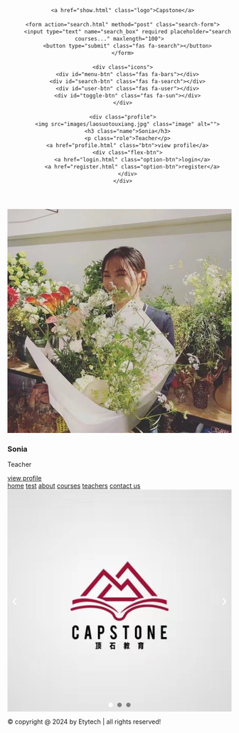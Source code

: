 <!DOCTYPE html>
<html lang="en">
<head>
   <meta charset="UTF-8">
   <meta http-equiv="X-UA-Compatible" content="IE=edge">
   <meta name="viewport" content="width=device-width, initial-scale=1.0">
   <title>home</title>

   <!-- font awesome cdn link  -->
   <link rel="stylesheet" href="https://cdnjs.cloudflare.com/ajax/libs/font-awesome/6.1.2/css/all.min.css">

   <!-- custom css file link  -->
   <link rel="stylesheet" href="css/style.css">

   <style>
      .carousel {
         display: flex;
         justify-content: center;
         align-items: center;
         overflow: hidden;
         width: 100%;
         height: 500px;
         position: relative;
      }
      .carousel img {
         width: 100%;
         height: 100%;
         object-fit: cover;
         position: absolute;
         opacity: 0;
         transition: opacity 1s ease-in-out;
      }
      .carousel img.active {
         opacity: 1;
      }
      .carousel-indicators {
         position: absolute;
         bottom: 10px;
         display: flex;
         justify-content: center;
         width: 100%;
      }
      .carousel-indicators div {
         width: 10px;
         height: 10px;
         margin: 0 5px;
         background-color: gray;
         border-radius: 50%;
         cursor: pointer;
      }
      .carousel-indicators div.active {
         background-color: white;
      }
      .carousel-control {
         position: absolute;
         top: 50%;
         transform: translateY(-50%);
         font-size: 2rem;
         color: white;
         cursor: pointer;
         user-select: none;
      }
      .carousel-control.left {
         left: 10px;
      }
      .carousel-control.right {
         right: 10px;
      }
   </style>
</head>
<body>

<header class="header">
   
   <section class="flex">

      <a href="show.html" class="logo">Capstone</a>

      <form action="search.html" method="post" class="search-form">
         <input type="text" name="search_box" required placeholder="search courses..." maxlength="100">
         <button type="submit" class="fas fa-search"></button>
      </form>

      <div class="icons">
         <div id="menu-btn" class="fas fa-bars"></div>
         <div id="search-btn" class="fas fa-search"></div>
         <div id="user-btn" class="fas fa-user"></div>
         <div id="toggle-btn" class="fas fa-sun"></div>
      </div>

      <div class="profile">
         <img src="images/laosuotouxiang.jpg" class="image" alt="">
         <h3 class="name">Sonia</h3>
         <p class="role">Teacher</p>
         <a href="profile.html" class="btn">view profile</a>
         <div class="flex-btn">
            <a href="login.html" class="option-btn">login</a>
            <a href="register.html" class="option-btn">register</a>
         </div>
      </div>

   </section>

</header>

<div class="side-bar">

   <div id="close-btn">
      <i class="fas fa-times"></i>
   </div>

   <div class="profile">
      <img src="images/laosuotouxiang.jpg" class="image" alt="">
      <h3 class="name">Sonia</h3>
      <p class="role">Teacher</p>
      <a href="profile.html" class="btn">view profile</a>
   </div>

   <nav class="navbar">
      <a href="show.html"><i class="fas fa-home"></i><span>home</span></a>
      <a href="test.html"><i class="fas fa-vial"></i><span>test</span></a>
      <a href="about.html"><i class="fas fa-question"></i><span>about</span></a>
      <a href="courses.html"><i class="fas fa-graduation-cap"></i><span>courses</span></a>
      <a href="teachers.html"><i class="fas fa-chalkboard-user"></i><span>teachers</span></a>
      <a href="contact.html"><i class="fas fa-headset"></i><span>contact us</span></a>
   </nav>

</div>

<section class="home-grid">
   <div class="carousel">
      <img src="images/fengjing1.jpg" class="active" alt="Scenery 1">
      <img src="images/fengjing2.jpg" alt="Scenery 2">
      <img src="images/fengjing3.jpg" alt="Scenery 3">
      <div class="carousel-control left" id="prev">&lsaquo;</div>
      <div class="carousel-control right" id="next">&rsaquo;</div>
      <div class="carousel-indicators">
         <div class="active" data-index="0"></div>
         <div data-index="1"></div>
         <div data-index="2"></div>
      </div>
   </div>
</section>

<footer class="footer">

   &copy; copyright @ 2024 by <span>Etytech</span> | all rights reserved!

</footer>

<!-- custom js file link  -->
<script src="js/script.js"></script>
<script>
   let currentImageIndex = 0;
   const images = document.querySelectorAll('.carousel img');
   const indicators = document.querySelectorAll('.carousel-indicators div');
   const prevButton = document.getElementById('prev');
   const nextButton = document.getElementById('next');

   function showImage(index) {
      images[currentImageIndex].classList.remove('active');
      indicators[currentImageIndex].classList.remove('active');
      currentImageIndex = index;
      images[currentImageIndex].classList.add('active');
      indicators[currentImageIndex].classList.add('active');
   }

   function showNextImage() {
      let nextIndex = (currentImageIndex + 1) % images.length;
      showImage(nextIndex);
   }

   function showPrevImage() {
      let prevIndex = (currentImageIndex - 1 + images.length) % images.length;
      showImage(prevIndex);
   }

   nextButton.addEventListener('click', showNextImage);
   prevButton.addEventListener('click', showPrevImage);

   indicators.forEach(indicator => {
      indicator.addEventListener('click', () => {
         showImage(parseInt(indicator.getAttribute('data-index')));
      });
   });

   setInterval(showNextImage, 3000);
</script>

</body>
</html>
